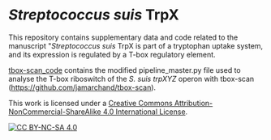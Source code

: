 # <i>Streptococcus suis</i> TrpX
This repository contains supplementary data and code related to the manuscript "<i>Streptococcus suis</i> TrpX is part of a tryptophan uptake system, and its expression is regulated by a T-box regulatory element. 

[tbox-scan_code](tbox-scan_code) contains the modified pipeline_master.py file used to analyse the T-box riboswitch of the <i>S. suis trpXYZ</i> operon with tbox-scan (https://github.com/jamarchand/tbox-scan).


This work is licensed under a
[Creative Commons Attribution-NonCommercial-ShareAlike 4.0 International License][cc-by-nc-sa].

[![CC BY-NC-SA 4.0][cc-by-nc-sa-image]][cc-by-nc-sa]

[cc-by-nc-sa]: http://creativecommons.org/licenses/by-nc-sa/4.0/
[cc-by-nc-sa-image]: https://licensebuttons.net/l/by-nc-sa/4.0/88x31.png
[cc-by-nc-sa-shield]: https://img.shields.io/badge/License-CC%20BY--NC--SA%204.0-lightgrey.svg



